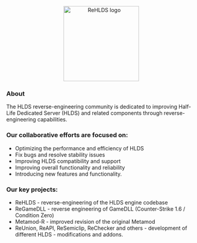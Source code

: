 <p align="center">
    <a href="https://github.com/Re-HLDS">
        <img
            width="200px"
            alt="ReHLDS logo"
            src="https://user-images.githubusercontent.com/5860435/111066129-040e5e00-84f0-11eb-9e1f-7a7e8611da2b.png"
        >
    </a>
</p>

### About
The HLDS reverse-engineering community is dedicated to improving Half-Life Dedicated Server (HLDS) and related components through reverse-engineering capabilities.

### Our collaborative efforts are focused on:
- Optimizing the performance and efficiency of HLDS
- Fix bugs and resolve stability issues
- Improving HLDS compatibility and support
- Improving overall functionality and reliability
- Introducing new features and functionality.

### Our key projects:
- ReHLDS - reverse-engineering of the HLDS engine codebase
- ReGameDLL - reverse engineering of GameDLL (Counter-Strike 1.6 / Condition Zero)
- Metamod-R - improved revision of the original Metamod
- ReUnion, ReAPI, ReSemiclip, ReChecker and others - development of different HLDS - modifications and addons.

